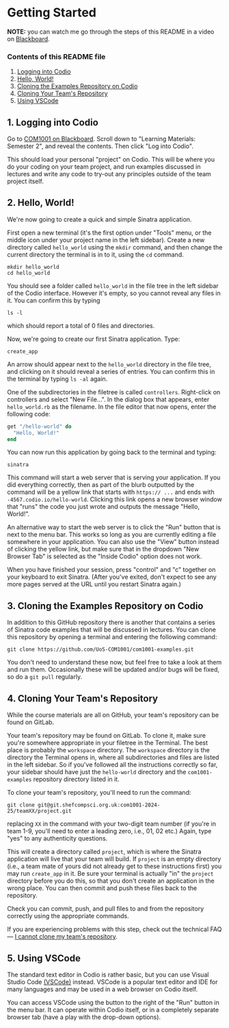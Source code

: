 # Getting Started

**NOTE:** you can watch me go through the steps of this README in a video on
[Blackboard](https://vle.shef.ac.uk/ultra/courses/_116942_1/outline/lti/launchFrame?toolHref=https:~2F~2Fvle.shef.ac.uk~2Fwebapps~2Fblackboard~2Fexecute~2Fblti~2FlaunchLink%3Fcourse_id%3D_116942_1%26content_id%3D_8176156_1%26from_ultra%3Dtrue&toolTitle=Getting%20Started).

### Contents of this README file

1. [Logging into Codio](#1-logging-into-codio)
2. [Hello, World!](#3-hello-world)
3. [Cloning the Examples Repository on
   Codio](#4-cloning-the-examples-repository-on-codio)
4. [Cloning Your Team's Repository](#5-cloning-your-teams-repository)
5. [Using VSCode](#6-using-vscode)

## 1. Logging into Codio

Go to [COM1001 on
Blackboard](https://vle.shef.ac.uk/ultra/courses/_116942_1/outline). Scroll down
to "Learning Materials: Semester 2", and reveal the contents. Then click 
"Log into Codio".

This should load your personal "project" on Codio. This will be where you do
your coding on your team project, and run examples discussed in lectures and
write any code to try-out any principles outside of the team project itself.

## 2. Hello, World!

We're now going to create a quick and simple Sinatra application.

First open a new terminal (it's the first option under "Tools" menu, or the
middle icon under your project name in the left sidebar). Create a new directory
called `hello_world` using the `mkdir` command, and then change the current
directory the terminal is in to it, using the `cd` command.

```console
mkdir hello_world
cd hello_world
```

You should see a folder called `hello_world` in the file tree in the left
sidebar of the Codio interface. However it's empty, so you cannot reveal any
files in it. You can confirm this by typing

```console
ls -l
```

which should report a total of 0 files and directories.

Now, we're going to create our first Sinatra application. Type:

```console
create_app
```

An arrow should appear next to the `hello_world` directory in the file tree, and
clicking on it should reveal a series of entries. You can confirm this in the
terminal by typing `ls -al` again.

One of the subdirectories in the filetree is called `controllers`. Right-click
on controllers and select "New File...". In the dialog box that appears, enter
`hello_world.rb` as the filename. In the file editor that now opens, enter the
following code:

```ruby
get "/hello-world" do
  "Hello, World!"
end
```

You can now run this application by going back to the terminal and typing:

```console
sinatra
```

This command will start a web server that is serving your application. If you
did everything correctly, then as part of the blurb outputted by the command
will be a yellow link that starts with `https:// ...` and ends with
`-4567.codio.io/hello-world`. Clicking this link opens a new browser window that
"runs" the code you just wrote and outputs the message "Hello, World!".

An alternative way to start the web server is to click the "Run" button that is
next to the menu bar. This works so long as you are currently editing a file
somewhere in your application. You can also use the "View" button instead of
clicking the yellow link, but make sure that in the dropdown "New Browser Tab"
is selected as the "Inside Codio" option does not work.

When you have finished your session, press "control" and "c" together on your
keyboard to exit Sinatra. (After you've exited, don't expect to see any more
pages served at the URL until you restart Sinatra again.)

## 3. Cloning the Examples Repository on Codio

In addition to this GitHub repository there is another that contains a series of
Sinatra code examples that will be discussed in lectures. You can clone this
repository by opening a terminal and entering the following command:

```console
git clone https://github.com/UoS-COM1001/com1001-examples.git
```

You don't need to understand these now, but feel free to take a look at them and
run them. Occasionally these will be updated and/or bugs will be fixed, so do a
`git pull` regularly.

## 4. Cloning Your Team's Repository

While the course materials are all on GitHub, your team's repository can be
found on GitLab.

Your team's repository may be found on GitLab. To clone it, make sure you're
somewhere appropriate in your filetree in the Terminal. The best place is
probably the `workspace` directory. The `workspace` directory is the directory
the Terminal opens in, where all subdirectories and files are listed in the left
sidebar. So if you've followed all the instructions correctly so far, your
sidebar should have just the `hello-world` directory and the `com1001-examples`
repository directory listed in it.

To clone your team's repository, you'll need to run the command:

```console
git clone git@git.shefcompsci.org.uk:com1001-2024-25/teamXX/project.git
```

replacing `XX` in the command with your two-digit team number (if you're in team
1-9, you'll need to enter a leading zero, i.e., 01, 02 etc.) Again, type "yes"
to any authenticity questions.

This will create a directory called `project`, which is where the Sinatra
application will live that your team will build. If `project` is an empty
directory (i.e., a team mate of yours did not already get to these instructions
first) you may run `create_app` in it. Be sure your terminal is actually "in"
the `project` directory before you do this, so that you don't create an
application in the wrong place. You can then commit and push these files back to
the repository.

Check you can commit, push, and pull files to and from the repository correctly
using the appropriate commands.

If you are experiencing problems with this step, check out the technical FAQ
&mdash; [I cannot clone my team's
repository](./technical-FAQ.md#i-cannot-clone-my-teams-repository).

## 5. Using VSCode

The standard text editor in Codio is rather basic, but you can use Visual
Studio Code [(VSCode)](https://code.visualstudio.com) instead. VSCode is a
popular text editor and IDE for many languages and may be used in a web browser
on Codio itself. 

You can access VSCode using the button to the right of the "Run" button in the 
menu bar. It can operate within Codio itself, or in a completely separate 
browser tab (have a play with the drop-down options).
